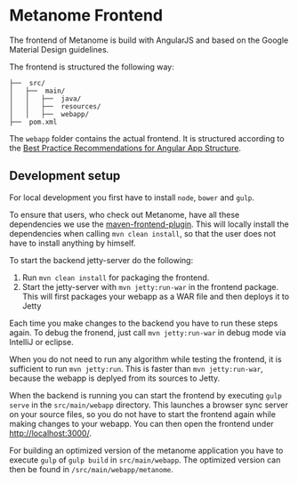# Metanome Frontend

The frontend of Metanome is build with AngularJS and based on the Google Material Design guidelines.

The frontend is structured the following way:
~~~
├──  src/
│   ├──  main/
│   │   ├──  java/
│   │   ├──  resources/
│   │   ├──  webapp/
├──  pom.xml
~~~
The `webapp` folder contains the actual frontend. It is structured according to the [Best Practice Recommendations for Angular App Structure](https://docs.google.com/document/d/1XXMvReO8-Awi1EZXAXS4PzDzdNvV6pGcuaF4Q9821Es/pub). 

## Development setup

For local development you first have to install `node`, `bower` and `gulp`.

To ensure that users, who check out Metanome, have all these dependencies we use the [maven-frontend-plugin](https://github.com/eirslett/frontend-maven-plugin). This will locally install the dependencies when calling `mvn clean install`, so that the user does not have to install anything by himself. 

To start the backend jetty-server do the following:

1. Run `mvn clean install` for packaging the frontend.
2. Start the jetty-server with `mvn jetty:run-war` in the frontend package. This will first packages your webapp as a WAR file and then deploys it to Jetty

Each time you make changes to the backend you have to run these steps again.
To debug the fronend, just call `mvn jetty:run-war` in debug mode via IntelliJ or eclipse.

When you do not need to run any algorithm while testing the frontend, it is sufficient to run `mvn jetty:run`. This is faster than `mvn jetty:run-war`, because the webapp is deplyed from its sources to Jetty.

When the backend is running you can start the frontend by executing `gulp serve` in the `src/main/webapp` directory. This launches a browser sync server on your source files, so you do not have to start the frontend again while making changes to your webapp.
You can then open the frontend under [http://localhost:3000/](http://localhost:3000/).

For building an optimized version of the metanome application you have to execute `gulp` of `gulp build` in `src/main/webapp`. The optimized version can then be found in `/src/main/webapp/metanome`.
